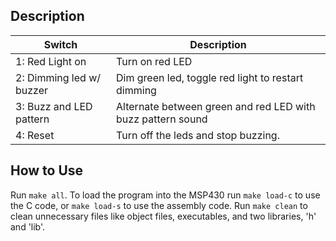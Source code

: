 ## Description

Switch                                 | Description
-------------------------------------- | ----------------------------------------
1: Red Light on                        | Turn on red LED
2: Dimming led w/ buzzer               | Dim green led, toggle red light to restart dimming
3: Buzz and LED pattern                | Alternate between green and red LED with buzz pattern sound
4: Reset                               | Turn off the leds and stop buzzing.

## How to Use

Run `make all`. To load the program into the MSP430 run `make load-c` to use the C code, or `make load-s` to use the assembly code. Run `make clean` to clean unnecessary files like object files, executables, and two libraries, 'h' and 'lib'.



